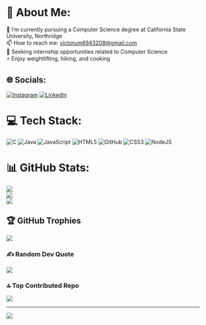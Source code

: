 # 💫 About Me:
🌱 I’m currently pursuing a Computer Science degree at California State University, Northridge<br>📫 How to reach me: victorum6943208@gmail.com <br>🚀 Seeking internship opportunities related to Computer Science<br>⚡ Enjoy weightlifting, hiking, and cooking<br>


## 🌐 Socials:
[![Instagram](https://img.shields.io/badge/Instagram-%23E4405F.svg?logo=Instagram&logoColor=white)](https://instagram.com/um.v_) [![LinkedIn](https://img.shields.io/badge/LinkedIn-%230077B5.svg?logo=linkedin&logoColor=white)]((https://www.linkedin.com/in/victor-um-0a208422b/)) 

# 💻 Tech Stack:
![C](https://img.shields.io/badge/c-%2300599C.svg?style=for-the-badge&logo=c&logoColor=white) ![Java](https://img.shields.io/badge/java-%23ED8B00.svg?style=for-the-badge&logo=java&logoColor=white) ![JavaScript](https://img.shields.io/badge/javascript-%23323330.svg?style=for-the-badge&logo=javascript&logoColor=%23F7DF1E) ![HTML5](https://img.shields.io/badge/html5-%23E34F26.svg?style=for-the-badge&logo=html5&logoColor=white) ![GitHub](https://img.shields.io/badge/GitHub-%23121011.svg?style=for-the-badge&logo=github&logoColor=white) ![CSS3](https://img.shields.io/badge/css3-%231572B6.svg?style=for-the-badge&logo=css3&logoColor=white) ![NodeJS](https://img.shields.io/badge/node.js-6DA55F?style=for-the-badge&logo=node.js&logoColor=white)
# 📊 GitHub Stats:
![](https://github-readme-stats.vercel.app/api?username=ummVictor&theme=midnight-purple&hide_border=false&include_all_commits=false&count_private=false)<br/>
![](https://github-readme-streak-stats.herokuapp.com/?user=ummVictor&theme=midnight-purple&hide_border=false)<br/>
![](https://github-readme-stats.vercel.app/api/top-langs/?username=ummVictor&theme=midnight-purple&hide_border=false&include_all_commits=false&count_private=false&layout=compact)

## 🏆 GitHub Trophies
![](https://github-profile-trophy.vercel.app/?username=ummVictor&theme=dark&no-frame=false&no-bg=true&margin-w=4)

### ✍️ Random Dev Quote
![](https://quotes-github-readme.vercel.app/api?type=horizontal&theme=tokyonight)

### 🔝 Top Contributed Repo
![](https://github-contributor-stats.vercel.app/api?username=ummVictor&limit=5&theme=dark&combine_all_yearly_contributions=true)

---
[![](https://visitcount.itsvg.in/api?id=ummVictor&icon=0&color=6)](https://visitcount.itsvg.in)

<!-- Proudly created with GPRM ( https://gprm.itsvg.in ) -->
